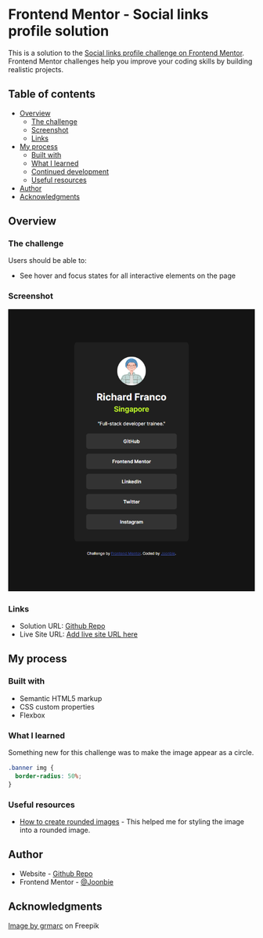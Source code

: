 # Frontend Mentor - Social links profile solution

This is a solution to the [Social links profile challenge on Frontend Mentor](https://www.frontendmentor.io/challenges/social-links-profile-UG32l9m6dQ). Frontend Mentor challenges help you improve your coding skills by building realistic projects.

## Table of contents

- [Overview](#overview)
  - [The challenge](#the-challenge)
  - [Screenshot](#screenshot)
  - [Links](#links)
- [My process](#my-process)
  - [Built with](#built-with)
  - [What I learned](#what-i-learned)
  - [Continued development](#continued-development)
  - [Useful resources](#useful-resources)
- [Author](#author)
- [Acknowledgments](#acknowledgments)

## Overview

### The challenge

Users should be able to:

- See hover and focus states for all interactive elements on the page

### Screenshot

![](./assets/images/screenshot.png)

### Links

- Solution URL: [Github Repo](https://github.com/Joonbie/social-links-profile.git)
- Live Site URL: [Add live site URL here](https://your-live-site-url.com)

## My process

### Built with

- Semantic HTML5 markup
- CSS custom properties
- Flexbox

### What I learned

Something new for this challenge was to make the image appear as a circle.

```css
.banner img {
  border-radius: 50%;
}
```

### Useful resources

- [How to create rounded images](https://www.w3schools.com/howto/howto_css_rounded_images.asp) - This helped me for styling the image into a rounded image.

## Author

- Website - [Github Repo](https://github.com/Joonbie)
- Frontend Mentor - [@Joonbie](https://www.frontendmentor.io/profile/Joonbie)

## Acknowledgments

<a href="https://www.freepik.com/free-vector/happy-guy-illustration_146541159.htm#query=avatar&position=14&from_view=keyword&track=sph&uuid=48662d4f-bddb-4e45-8527-77675b0b85f8">Image by grmarc</a> on Freepik
